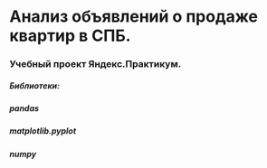 # Анализ объявлений о продаже квартир в СПБ.
### Учебный проект Яндекс.Практикум.
##### Библиотеки:
##### pandas
##### matplotlib.pyplot
##### numpy